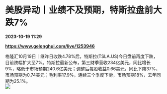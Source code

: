# 美股异动丨业绩不及预期，特斯拉盘前大跌7%

**2023-10-19 11:29**

**https://www.gelonghui.com/live/1253946**

格隆汇10月19日｜继昨日收跌4.78%后，特斯拉(TSLA.US)今日盘前再度下跌，目前跌幅扩大至7%。特斯拉最新公布，第三财季营收234亿美元，同比增长9%，略低于市场预期240.6亿美元；调整后每股收益0.66美元，同比下降37%，市场预期为0.74美元；毛利率17.9%，连续三个季度下滑，市场预期18%，去年同期为25.1%。  
![](https://img3.gelonghui.com/5d051-ace313fd-81b6-49bb-bef9-ed32a351dc7b.jpg)